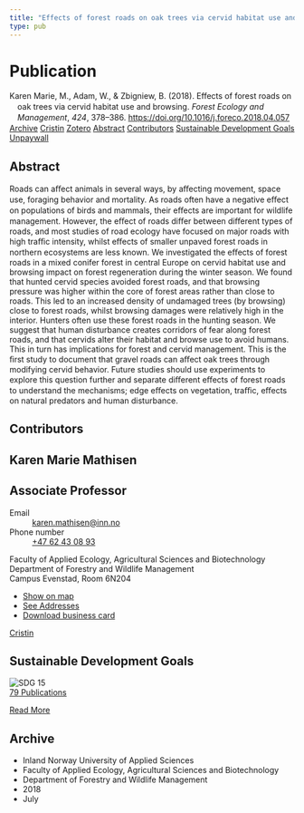 ```yaml
---
title: "Effects of forest roads on oak trees via cervid habitat use and browsing"
type: pub
---
```

<h1>Publication</h1>
<article id="csl-bib-container-QCCCAPCK" class="csl-bib-container">
  <div class="csl-bib-body" style="line-height: 1.35; padding-left: 1em; text-indent:-1em;">
  <div class="csl-entry">Karen Marie, M., Adam, W., &amp; Zbigniew, B. (2018). Effects of forest roads on oak trees via cervid habitat use and browsing. <i>Forest Ecology and Management</i>, <i>424</i>, 378&#x2013;386. <a href="https://doi.org/10.1016/j.foreco.2018.04.057">https://doi.org/10.1016/j.foreco.2018.04.057</a></div>
</div>
  <div class="csl-bib-buttons">
    <a href="#taxonomy-article-QCCCAPCK" class="csl-bib-button">Archive</a>
    <a href="https://app.cristin.no/results/show.jsf?id=1596138" alt="Cristin URL" class="csl-bib-button">Cristin</a>
    <a href="http://zotero.org/groups/5022929/items/QCCCAPCK" alt="Zotero URL" class="csl-bib-button">Zotero</a>
    <a href="#abstract-article-QCCCAPCK" class="csl-bib-button">Abstract</a>
    <a href="#contributors-article-QCCCAPCK" class="csl-bib-button">Contributors</a>
    <a href="#sdg-article-QCCCAPCK" class="csl-bib-button">Sustainable Development Goals</a>
    <a href="https://brage.inn.no/inn-xmlui/bitstream/11250/2576594/4/Mathisen%20et%20al%202018%20Effect%20of%20forest%20roads%20on%20oak%20trees%20FEM%20post%20print.pdf" class="csl-bib-button">Unpaywall</a>
  </div>
  <div id="csl-bib-meta-container-QCCCAPCK"></div>
</article>
<div id="csl-bib-meta-QCCCAPCK" class="csl-bib-meta">
  <article id="abstract-article-QCCCAPCK" class="abstract-article">
    <h1>Abstract</h1>
    Roads can aﬀect animals in several ways, by aﬀecting movement, space use, foraging behavior and mortality. As 
roads often have a negative eﬀect on populations of birds and mammals, their eﬀects are important for wildlife 
management. However, the eﬀect of roads diﬀer between diﬀerent types of roads, and most studies of road 
ecology have focused on major roads with high traﬃc intensity, whilst eﬀects of smaller unpaved forest roads in 
northern ecosystems are less known. We investigated the eﬀects of forest roads in a mixed conifer forest in 
central Europe on cervid habitat use and browsing impact on forest regeneration during the winter season. We 
found that hunted cervid species avoided forest roads, and that browsing pressure was higher within the core of 
forest areas rather than close to roads. This led to an increased density of undamaged trees (by browsing) close to 
forest roads, whilst browsing damages were relatively high in the interior. Hunters often use these forest roads in 
the hunting season. We suggest that human disturbance creates corridors of fear along forest roads, and that 
cervids alter their habitat and browse use to avoid humans. This in turn has implications for forest and cervid 
management. This is the ﬁrst study to document that gravel roads can aﬀect oak trees through modifying cervid 
behavior. Future studies should use experiments to explore this question further and separate diﬀerent eﬀects of 
forest roads to understand the mechanisms; edge eﬀects on vegetation, traﬃc, eﬀects on natural predators and 
human disturbance.
  </article>
  <article id="contributors-article-QCCCAPCK" class="contributors-article">
    <h1>Contributors</h1>
    <div class="personas">
<div class="vrtx-hinn-person-card">
<div class="photo">
<i class="lar la-user-circle missing-person"></i>
</div>
<div class="info">
<hgroup><h1>Karen Marie Mathisen</h1>
<h2>Associate Professor</h2>
</hgroup><dl>
<dt>Email</dt>
<dd>
<a href="mailto:karen.mathisen@inn.no">karen.mathisen@inn.no</a>
</dd>
<dt>Phone number</dt>
<dd><a href="tel:+4762430893">
+47 62 43 08 93
</a></dd>
</dl>
<p>
Faculty of Applied Ecology, Agricultural Sciences and Biotechnology<br>
Department of Forestry and Wildlife Management<br>
Campus Evenstad,
Room 6N204
</p>
<ul class="vrtx-hinn-links">
<li><a href="https://www.google.com/maps?q=61.42516,11.07813">Show on map</a></li>
<li><a href="https://www.inn.no/english/find-an-employee/karen-mathisen.html#vrtx-hinn-addresses">See Addresses</a></li>
<li><a href="https://www.inn.no/english/find-an-employee/karen-mathisen.html?vrtx=vcf">Download business card</a></li>
</ul>
</div>
</div>
<a href="https://app.cristin.no/persons/show.jsf?id=328273" alt="Cristin URL" class="personas-cristin">Cristin</a>
</div>
  </article>
  <article id="sdg-article-QCCCAPCK" class="sdg-article">
    <h1>Sustainable Development Goals</h1>
    <div class="sdg-container"><div id="sdg15" class="sdg">
<img src="{{< params subfolder >}}images/sdg/sdg15_en.png" class="image" alt="SDG 15">
<div class="sdg-overlay">
<a href="{{< params subfolder >}}en/archive/?sdg=15#archive" class="sdg-publication-count"><span>79</span> Publications</a>
<p><a href="https://sdgs.un.org/goals/goal15" class="sdg-read-more">Read More</a></p>
</div>
</div></div>
  </article>
  <article id="taxonomy-article-QCCCAPCK" class="taxonomy-article">
    <h1>Archive</h1>
    <ul>
      <li>Inland Norway University of Applied Sciences</li>
      <li>Faculty of Applied Ecology, Agricultural Sciences and Biotechnology</li>
      <li>Department of Forestry and Wildlife Management</li>
      <li>2018</li>
      <li>July</li>
    </ul>
  </article>
</div>
